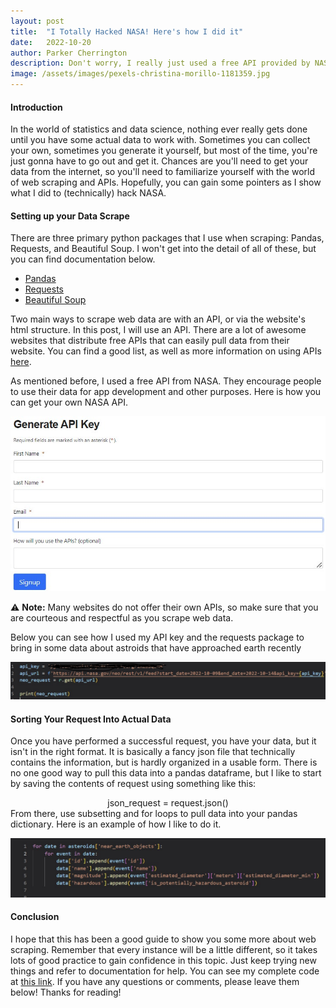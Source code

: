 ```yaml
---
layout: post
title:  "I Totally Hacked NASA! Here's how I did it"
date:   2022-10-20
author: Parker Cherrington
description: Don't worry, I really just used a free API provided by NASA to legally and ethically scrape some astroid data from NASA's website. In this blog, learn about how you can too.
image: /assets/images/pexels-christina-morillo-1181359.jpg
---
```


#### Introduction
In the world of statistics and data science, nothing ever really gets done until you have some actual data to work with. Sometimes you can collect your own, sometimes you generate it yourself, but most of the time, you're just gonna have to go out and get it. Chances are you'll need to get your data from the internet, so you'll need to familiarize yourself with the world of web scraping and APIs. Hopefully, you can gain some pointers as I show what I did to (technically) hack NASA.

#### Setting up your Data Scrape
There are three primary python packages that I use when scraping: Pandas, Requests, and Beautiful Soup. I won't get into the detail of all of these, but you can find documentation below. 
<ul>
    <li><a href = "https://pandas.pydata.org/docs/">Pandas</a>
    <li><a href = "https://requests.readthedocs.io/en/latest/">Requests</a>
    <li><a href = "https://www.crummy.com/software/BeautifulSoup/bs4/doc/">Beautiful Soup</a>
</ul>

Two main ways to scrape web data are with an API, or via the website's html structure. In this post, I will use an API. There are a lot of awesome websites that distribute free APIs that can easily pull data from their website. You can find a good list, as well as more information on using APIs [here](https://rapidapi.com/collection/list-of-free-apis).

As mentioned before, I used a free API from NASA. They encourage people to use their data for app development and other purposes. Here is how you can get your own NASA API.

![Get API Example](https://raw.githubusercontent.com/parkcherrington/stat386-projects/main/assets/images/get-api.jpg)

:warning: **Note:** Many websites do not offer their own APIs, so make sure that you are courteous and respectful as you scrape web data.

Below you can see how I used my API key and the requests package to bring in some data about astroids that have approached earth recently

![Request Example](https://raw.githubusercontent.com/parkcherrington/stat386-projects/main/assets/images/request.jpg)

#### Sorting Your Request Into Actual Data
Once you have performed a successful request, you have your data, but it isn't in the right format. It is basically a fancy json file that technically contains the information, but is hardly organized in a usable form. There is no one good way to pull this data into a pandas dataframe, but I like to start by saving the contents of request using something like this: 
<center>json_request = request.json()</center>
From there, use subsetting and for loops to pull data into your pandas dictionary. Here is an example of how I like to do it.

![Pull Data Example](https://raw.githubusercontent.com/parkcherrington/stat386-projects/main/assets/images/organize_request_data.jpg)

#### Conclusion
I hope that this has been a good guide to show you some more about web scraping. Remember that every instance will be a little different, so it takes lots of good practice to gain confidence in this topic. Just keep trying new things and refer to documentation for help. You can see my complete code at [this link](https://github.com/parkcherrington/STAT386-Project2). If you have any questions or comments, please leave them below! Thanks for reading!
